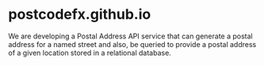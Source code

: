# postcodefx.github.io
We are developing a Postal Address API service that can generate a postal address for a named street and also, be queried to provide a postal address of a given location stored in a relational database.
